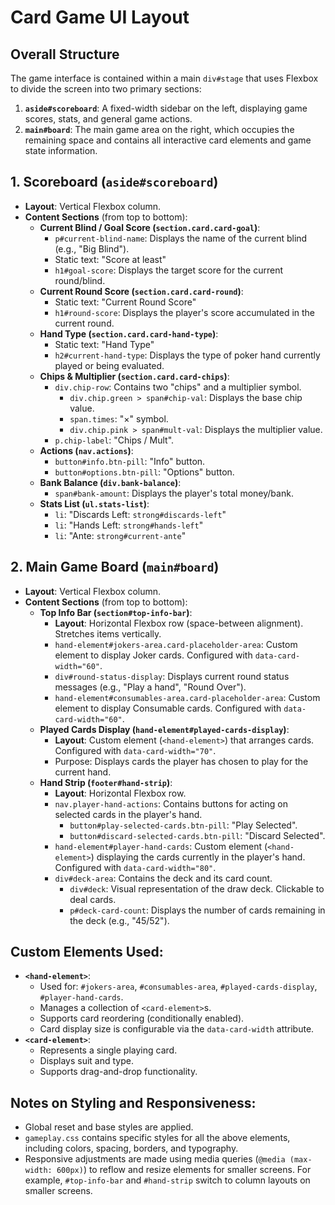 # Card Game UI Layout

## Overall Structure

The game interface is contained within a main `div#stage` that uses Flexbox to divide the screen into two primary sections:

1.  **`aside#scoreboard`**: A fixed-width sidebar on the left, displaying game scores, stats, and general game actions.
2.  **`main#board`**: The main game area on the right, which occupies the remaining space and contains all interactive card elements and game state information.

## 1. Scoreboard (`aside#scoreboard`)

*   **Layout**: Vertical Flexbox column.
*   **Content Sections** (from top to bottom):
    *   **Current Blind / Goal Score (`section.card.card-goal`)**:
        *   `p#current-blind-name`: Displays the name of the current blind (e.g., "Big Blind").
        *   Static text: "Score at least"
        *   `h1#goal-score`: Displays the target score for the current round/blind.
    *   **Current Round Score (`section.card.card-round`)**:
        *   Static text: "Current Round Score"
        *   `h1#round-score`: Displays the player's score accumulated in the current round.
    *   **Hand Type (`section.card.card-hand-type`)**:
        *   Static text: "Hand Type"
        *   `h2#current-hand-type`: Displays the type of poker hand currently played or being evaluated.
    *   **Chips & Multiplier (`section.card.card-chips`)**:
        *   `div.chip-row`: Contains two "chips" and a multiplier symbol.
            *   `div.chip.green > span#chip-val`: Displays the base chip value.
            *   `span.times`: "×" symbol.
            *   `div.chip.pink > span#mult-val`: Displays the multiplier value.
        *   `p.chip-label`: "Chips / Mult".
    *   **Actions (`nav.actions`)**:
        *   `button#info.btn-pill`: "Info" button.
        *   `button#options.btn-pill`: "Options" button.
    *   **Bank Balance (`div.bank-balance`)**:
        *   `span#bank-amount`: Displays the player's total money/bank.
    *   **Stats List (`ul.stats-list`)**:
        *   `li`: "Discards Left: `strong#discards-left`"
        *   `li`: "Hands Left: `strong#hands-left`"
        *   `li`: "Ante: `strong#current-ante`"

## 2. Main Game Board (`main#board`)

*   **Layout**: Vertical Flexbox column.
*   **Content Sections** (from top to bottom):
    *   **Top Info Bar (`section#top-info-bar`)**:
        *   **Layout**: Horizontal Flexbox row (space-between alignment). Stretches items vertically.
        *   `hand-element#jokers-area.card-placeholder-area`: Custom element to display Joker cards. Configured with `data-card-width="60"`.
        *   `div#round-status-display`: Displays current round status messages (e.g., "Play a hand", "Round Over").
        *   `hand-element#consumables-area.card-placeholder-area`: Custom element to display Consumable cards. Configured with `data-card-width="60"`.
    *   **Played Cards Display (`hand-element#played-cards-display`)**:
        *   **Layout**: Custom element (`<hand-element>`) that arranges cards. Configured with `data-card-width="70"`.
        *   Purpose: Displays cards the player has chosen to play for the current hand.
    *   **Hand Strip (`footer#hand-strip`)**:
        *   **Layout**: Horizontal Flexbox row.
        *   `nav.player-hand-actions`: Contains buttons for acting on selected cards in the player's hand.
            *   `button#play-selected-cards.btn-pill`: "Play Selected".
            *   `button#discard-selected-cards.btn-pill`: "Discard Selected".
        *   `hand-element#player-hand-cards`: Custom element (`<hand-element>`) displaying the cards currently in the player's hand. Configured with `data-card-width="80"`.
        *   `div#deck-area`: Contains the deck and its card count.
            *   `div#deck`: Visual representation of the draw deck. Clickable to deal cards.
            *   `p#deck-card-count`: Displays the number of cards remaining in the deck (e.g., "45/52").

## Custom Elements Used:

*   **`<hand-element>`**:
    *   Used for: `#jokers-area`, `#consumables-area`, `#played-cards-display`, `#player-hand-cards`.
    *   Manages a collection of `<card-element>`s.
    *   Supports card reordering (conditionally enabled).
    *   Card display size is configurable via the `data-card-width` attribute.
*   **`<card-element>`**:
    *   Represents a single playing card.
    *   Displays suit and type.
    *   Supports drag-and-drop functionality.

## Notes on Styling and Responsiveness:

*   Global reset and base styles are applied.
*   `gameplay.css` contains specific styles for all the above elements, including colors, spacing, borders, and typography.
*   Responsive adjustments are made using media queries (`@media (max-width: 600px)`) to reflow and resize elements for smaller screens. For example, `#top-info-bar` and `#hand-strip` switch to column layouts on smaller screens. 
